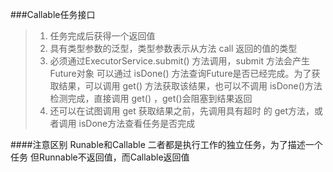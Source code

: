 ###Callable任务接口
>1. 任务完成后获得一个返回值 
>2. 具有类型参数的泛型，类型参数表示从方法 call 返回的值的类型 
>3. 必须通过ExecutorService.submit() 方法调用，submit 方法会产生Future对象
> 可以通过 isDone() 方法查询Future是否已经完成。为了获取结果，可以调用 get() 方法获取该结果，也可以不调用 isDone()方法检测完成，直接调用 get() ，get()会阻塞到结果返回
>4. 还可以在试图调用 get 获取结果之前，先调用具有超时 的 get方法，或者调用 isDone方法查看任务是否完成

####注意区别 Runable和Callable
    二者都是执行工作的独立任务，为了描述一个任务
    但Runnable不返回值，而Callable返回值
   